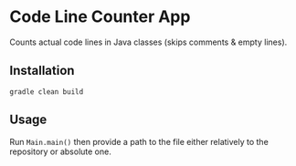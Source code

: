 # Code Line Counter App

Counts actual code lines in Java classes (skips comments & empty lines).

## Installation

`gradle clean build`

## Usage

Run `Main.main()` then provide a path to the file either relatively to the repository or absolute one.